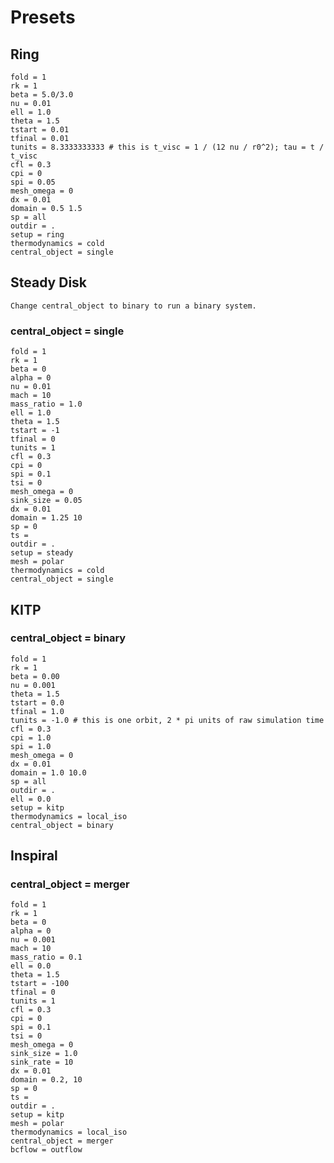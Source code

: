 # Presets

## Ring

```title="ring.cfg"
fold = 1
rk = 1
beta = 5.0/3.0
nu = 0.01
ell = 1.0
theta = 1.5
tstart = 0.01
tfinal = 0.01
tunits = 8.3333333333 # this is t_visc = 1 / (12 nu / r0^2); tau = t / t_visc
cfl = 0.3
cpi = 0
spi = 0.05
mesh_omega = 0
dx = 0.01
domain = 0.5 1.5
sp = all
outdir = .
setup = ring
thermodynamics = cold
central_object = single
```

## Steady Disk

`Change central_object to binary to run a binary system.`

### central_object = single

```title="steady.cfg"
fold = 1
rk = 1
beta = 0
alpha = 0
nu = 0.01
mach = 10
mass_ratio = 1.0
ell = 1.0
theta = 1.5
tstart = -1
tfinal = 0
tunits = 1
cfl = 0.3
cpi = 0
spi = 0.1
tsi = 0
mesh_omega = 0
sink_size = 0.05
dx = 0.01
domain = 1.25 10
sp = 0
ts =
outdir = .
setup = steady
mesh = polar
thermodynamics = cold
central_object = single
```

## KITP

### central_object = binary

```title="santa_barbara.cfg"
fold = 1
rk = 1
beta = 0.00
nu = 0.001
theta = 1.5
tstart = 0.0
tfinal = 1.0
tunits = -1.0 # this is one orbit, 2 * pi units of raw simulation time
cfl = 0.3
cpi = 1.0
spi = 1.0
mesh_omega = 0
dx = 0.01
domain = 1.0 10.0
sp = all
outdir = .
ell = 0.0
setup = kitp
thermodynamics = local_iso
central_object = binary
```

## Inspiral

### central_object = merger

```title="inspiral.cfg"
fold = 1
rk = 1
beta = 0
alpha = 0
nu = 0.001
mach = 10
mass_ratio = 0.1
ell = 0.0
theta = 1.5
tstart = -100
tfinal = 0
tunits = 1
cfl = 0.3
cpi = 0
spi = 0.1
tsi = 0
mesh_omega = 0
sink_size = 1.0
sink_rate = 10
dx = 0.01
domain = 0.2, 10
sp = 0
ts =
outdir = .
setup = kitp
mesh = polar
thermodynamics = local_iso
central_object = merger
bcflow = outflow
```